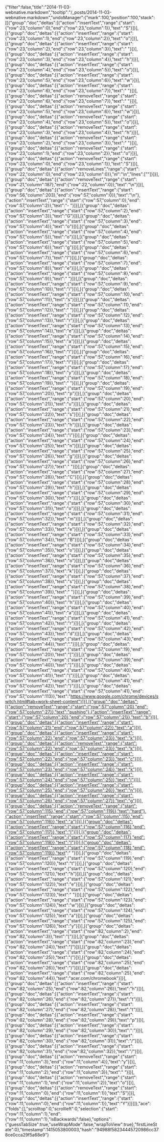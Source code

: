 {"filter":false,"title":"2014-11-03-webnative.markdown","tooltip":"/_posts/2014-11-03-webnative.markdown","undoManager":{"mark":100,"position":100,"stack":[[{"group":"doc","deltas":[{"action":"insertText","range":{"start":{"row":23,"column":0},"end":{"row":23,"column":1}},"text":"S"}]}],[{"group":"doc","deltas":[{"action":"insertText","range":{"start":{"row":23,"column":1},"end":{"row":23,"column":2}},"text":"o"}]}],[{"group":"doc","deltas":[{"action":"insertText","range":{"start":{"row":23,"column":2},"end":{"row":23,"column":3}},"text":" "}]}],[{"group":"doc","deltas":[{"action":"insertText","range":{"start":{"row":23,"column":3},"end":{"row":23,"column":4}},"text":"h"}]}],[{"group":"doc","deltas":[{"action":"insertText","range":{"start":{"row":23,"column":4},"end":{"row":23,"column":5}},"text":"o"}]}],[{"group":"doc","deltas":[{"action":"insertText","range":{"start":{"row":23,"column":5},"end":{"row":23,"column":6}},"text":"w"}]}],[{"group":"doc","deltas":[{"action":"insertText","range":{"start":{"row":23,"column":6},"end":{"row":23,"column":7}},"text":" "}]}],[{"group":"doc","deltas":[{"action":"removeText","range":{"start":{"row":23,"column":6},"end":{"row":23,"column":7}},"text":" "}]}],[{"group":"doc","deltas":[{"action":"removeText","range":{"start":{"row":23,"column":5},"end":{"row":23,"column":6}},"text":"w"}]}],[{"group":"doc","deltas":[{"action":"removeText","range":{"start":{"row":23,"column":4},"end":{"row":23,"column":5}},"text":"o"}]}],[{"group":"doc","deltas":[{"action":"removeText","range":{"start":{"row":23,"column":3},"end":{"row":23,"column":4}},"text":"h"}]}],[{"group":"doc","deltas":[{"action":"removeText","range":{"start":{"row":23,"column":2},"end":{"row":23,"column":3}},"text":" "}]}],[{"group":"doc","deltas":[{"action":"removeText","range":{"start":{"row":23,"column":1},"end":{"row":23,"column":2}},"text":"o"}]}],[{"group":"doc","deltas":[{"action":"removeText","range":{"start":{"row":23,"column":0},"end":{"row":23,"column":1}},"text":"S"}]}],[{"group":"doc","deltas":[{"action":"removeLines","range":{"start":{"row":22,"column":0},"end":{"row":23,"column":0}},"nl":"\n","lines":[""]}]}],[{"group":"doc","deltas":[{"action":"removeText","range":{"start":{"row":21,"column":187},"end":{"row":22,"column":0}},"text":"\n"}]}],[{"group":"doc","deltas":[{"action":"insertText","range":{"start":{"row":56,"column":203},"end":{"row":57,"column":0}},"text":"\n"},{"action":"insertText","range":{"start":{"row":57,"column":0},"end":{"row":57,"column":2}},"text":"- "}]}],[{"group":"doc","deltas":[{"action":"insertText","range":{"start":{"row":57,"column":2},"end":{"row":57,"column":3}},"text":"G"}]}],[{"group":"doc","deltas":[{"action":"insertText","range":{"start":{"row":57,"column":3},"end":{"row":57,"column":4}},"text":"o"}]}],[{"group":"doc","deltas":[{"action":"insertText","range":{"start":{"row":57,"column":4},"end":{"row":57,"column":5}},"text":"o"}]}],[{"group":"doc","deltas":[{"action":"insertText","range":{"start":{"row":57,"column":5},"end":{"row":57,"column":6}},"text":"g"}]}],[{"group":"doc","deltas":[{"action":"insertText","range":{"start":{"row":57,"column":6},"end":{"row":57,"column":7}},"text":"l"}]}],[{"group":"doc","deltas":[{"action":"insertText","range":{"start":{"row":57,"column":7},"end":{"row":57,"column":8}},"text":"e"}]}],[{"group":"doc","deltas":[{"action":"insertText","range":{"start":{"row":57,"column":8},"end":{"row":57,"column":9}},"text":" "}]}],[{"group":"doc","deltas":[{"action":"insertText","range":{"start":{"row":57,"column":9},"end":{"row":57,"column":10}},"text":"i"}]}],[{"group":"doc","deltas":[{"action":"insertText","range":{"start":{"row":57,"column":10},"end":{"row":57,"column":11}},"text":"s"}]}],[{"group":"doc","deltas":[{"action":"insertText","range":{"start":{"row":57,"column":11},"end":{"row":57,"column":12}},"text":" "}]}],[{"group":"doc","deltas":[{"action":"insertText","range":{"start":{"row":57,"column":12},"end":{"row":57,"column":13}},"text":"r"}]}],[{"group":"doc","deltas":[{"action":"insertText","range":{"start":{"row":57,"column":13},"end":{"row":57,"column":14}},"text":"e"}]}],[{"group":"doc","deltas":[{"action":"insertText","range":{"start":{"row":57,"column":14},"end":{"row":57,"column":15}},"text":"a"}]}],[{"group":"doc","deltas":[{"action":"insertText","range":{"start":{"row":57,"column":15},"end":{"row":57,"column":16}},"text":"l"}]}],[{"group":"doc","deltas":[{"action":"insertText","range":{"start":{"row":57,"column":16},"end":{"row":57,"column":17}},"text":"l"}]}],[{"group":"doc","deltas":[{"action":"insertText","range":{"start":{"row":57,"column":17},"end":{"row":57,"column":18}},"text":"y"}]}],[{"group":"doc","deltas":[{"action":"insertText","range":{"start":{"row":57,"column":18},"end":{"row":57,"column":19}},"text":" "}]}],[{"group":"doc","deltas":[{"action":"insertText","range":{"start":{"row":57,"column":19},"end":{"row":57,"column":20}},"text":"p"}]}],[{"group":"doc","deltas":[{"action":"insertText","range":{"start":{"row":57,"column":20},"end":{"row":57,"column":21}},"text":"u"}]}],[{"group":"doc","deltas":[{"action":"insertText","range":{"start":{"row":57,"column":21},"end":{"row":57,"column":22}},"text":"s"}]}],[{"group":"doc","deltas":[{"action":"insertText","range":{"start":{"row":57,"column":22},"end":{"row":57,"column":23}},"text":"h"}]}],[{"group":"doc","deltas":[{"action":"insertText","range":{"start":{"row":57,"column":23},"end":{"row":57,"column":24}},"text":"i"}]}],[{"group":"doc","deltas":[{"action":"insertText","range":{"start":{"row":57,"column":24},"end":{"row":57,"column":25}},"text":"n"}]}],[{"group":"doc","deltas":[{"action":"insertText","range":{"start":{"row":57,"column":25},"end":{"row":57,"column":26}},"text":"g"}]}],[{"group":"doc","deltas":[{"action":"insertText","range":{"start":{"row":57,"column":26},"end":{"row":57,"column":27}},"text":" "}]}],[{"group":"doc","deltas":[{"action":"insertText","range":{"start":{"row":57,"column":27},"end":{"row":57,"column":28}},"text":"C"}]}],[{"group":"doc","deltas":[{"action":"insertText","range":{"start":{"row":57,"column":28},"end":{"row":57,"column":29}},"text":"h"}]}],[{"group":"doc","deltas":[{"action":"insertText","range":{"start":{"row":57,"column":29},"end":{"row":57,"column":30}},"text":"r"}]}],[{"group":"doc","deltas":[{"action":"insertText","range":{"start":{"row":57,"column":30},"end":{"row":57,"column":31}},"text":"o"}]}],[{"group":"doc","deltas":[{"action":"insertText","range":{"start":{"row":57,"column":31},"end":{"row":57,"column":32}},"text":"m"}]}],[{"group":"doc","deltas":[{"action":"insertText","range":{"start":{"row":57,"column":32},"end":{"row":57,"column":33}},"text":"e"}]}],[{"group":"doc","deltas":[{"action":"insertText","range":{"start":{"row":57,"column":33},"end":{"row":57,"column":34}},"text":"B"}]}],[{"group":"doc","deltas":[{"action":"insertText","range":{"start":{"row":57,"column":34},"end":{"row":57,"column":35}},"text":"o"}]}],[{"group":"doc","deltas":[{"action":"insertText","range":{"start":{"row":57,"column":35},"end":{"row":57,"column":36}},"text":"o"}]}],[{"group":"doc","deltas":[{"action":"insertText","range":{"start":{"row":57,"column":36},"end":{"row":57,"column":37}},"text":"k"}]}],[{"group":"doc","deltas":[{"action":"insertText","range":{"start":{"row":57,"column":37},"end":{"row":57,"column":38}},"text":"s"}]}],[{"group":"doc","deltas":[{"action":"insertText","range":{"start":{"row":57,"column":38},"end":{"row":57,"column":39}},"text":" "}]}],[{"group":"doc","deltas":[{"action":"insertText","range":{"start":{"row":57,"column":39},"end":{"row":57,"column":40}},"text":"h"}]}],[{"group":"doc","deltas":[{"action":"insertText","range":{"start":{"row":57,"column":40},"end":{"row":57,"column":41}},"text":"a"}]}],[{"group":"doc","deltas":[{"action":"insertText","range":{"start":{"row":57,"column":41},"end":{"row":57,"column":42}},"text":"r"}]}],[{"group":"doc","deltas":[{"action":"insertText","range":{"start":{"row":57,"column":42},"end":{"row":57,"column":43}},"text":"d"}]}],[{"group":"doc","deltas":[{"action":"insertText","range":{"start":{"row":57,"column":43},"end":{"row":57,"column":44}},"text":"."}]}],[{"group":"doc","deltas":[{"action":"insertText","range":{"start":{"row":57,"column":19},"end":{"row":57,"column":20}},"text":"["}]}],[{"group":"doc","deltas":[{"action":"insertText","range":{"start":{"row":57,"column":39},"end":{"row":57,"column":40}},"text":"]"}]}],[{"group":"doc","deltas":[{"action":"insertText","range":{"start":{"row":57,"column":40},"end":{"row":57,"column":41}},"text":"("}]}],[{"group":"doc","deltas":[{"action":"insertText","range":{"start":{"row":57,"column":41},"end":{"row":57,"column":42}},"text":")"}]}],[{"group":"doc","deltas":[{"action":"insertText","range":{"start":{"row":57,"column":41},"end":{"row":57,"column":113}},"text":"https://www.google.com/chrome/devices/switch.html#tab=work-sheet-content"}]}],[{"group":"doc","deltas":[{"action":"removeText","range":{"start":{"row":57,"column":20},"end":{"row":57,"column":27}},"text":"pushing"},{"action":"insertText","range":{"start":{"row":57,"column":20},"end":{"row":57,"column":21}},"text":"b"}]}],[{"group":"doc","deltas":[{"action":"insertText","range":{"start":{"row":57,"column":21},"end":{"row":57,"column":22}},"text":"a"}]}],[{"group":"doc","deltas":[{"action":"insertText","range":{"start":{"row":57,"column":22},"end":{"row":57,"column":23}},"text":"k"}]}],[{"group":"doc","deltas":[{"action":"removeText","range":{"start":{"row":57,"column":22},"end":{"row":57,"column":23}},"text":"k"}]}],[{"group":"doc","deltas":[{"action":"insertText","range":{"start":{"row":57,"column":22},"end":{"row":57,"column":23}},"text":"c"}]}],[{"group":"doc","deltas":[{"action":"insertText","range":{"start":{"row":57,"column":23},"end":{"row":57,"column":24}},"text":"k"}]}],[{"group":"doc","deltas":[{"action":"insertText","range":{"start":{"row":57,"column":24},"end":{"row":57,"column":25}},"text":"i"}]}],[{"group":"doc","deltas":[{"action":"insertText","range":{"start":{"row":57,"column":25},"end":{"row":57,"column":26}},"text":"n"}]}],[{"group":"doc","deltas":[{"action":"insertText","range":{"start":{"row":57,"column":26},"end":{"row":57,"column":27}},"text":"g"}]}],[{"group":"doc","deltas":[{"action":"removeText","range":{"start":{"row":57,"column":115},"end":{"row":57,"column":119}},"text":"hard"},{"action":"insertText","range":{"start":{"row":57,"column":115},"end":{"row":57,"column":116}},"text":"a"}]}],[{"group":"doc","deltas":[{"action":"insertText","range":{"start":{"row":57,"column":116},"end":{"row":57,"column":117}},"text":"l"}]}],[{"group":"doc","deltas":[{"action":"insertText","range":{"start":{"row":57,"column":117},"end":{"row":57,"column":118}},"text":"l"}]}],[{"group":"doc","deltas":[{"action":"insertText","range":{"start":{"row":57,"column":118},"end":{"row":57,"column":119}},"text":" "}]}],[{"group":"doc","deltas":[{"action":"insertText","range":{"start":{"row":57,"column":119},"end":{"row":57,"column":120}},"text":"t"}]}],[{"group":"doc","deltas":[{"action":"insertText","range":{"start":{"row":57,"column":120},"end":{"row":57,"column":121}},"text":"h"}]}],[{"group":"doc","deltas":[{"action":"insertText","range":{"start":{"row":57,"column":121},"end":{"row":57,"column":122}},"text":"e"}]}],[{"group":"doc","deltas":[{"action":"insertText","range":{"start":{"row":57,"column":122},"end":{"row":57,"column":123}},"text":" "}]}],[{"group":"doc","deltas":[{"action":"insertText","range":{"start":{"row":57,"column":123},"end":{"row":57,"column":124}},"text":"w"}]}],[{"group":"doc","deltas":[{"action":"insertText","range":{"start":{"row":57,"column":124},"end":{"row":57,"column":125}},"text":"a"}]}],[{"group":"doc","deltas":[{"action":"insertText","range":{"start":{"row":57,"column":125},"end":{"row":57,"column":126}},"text":"y"}]}],[{"group":"doc","deltas":[{"action":"insertText","range":{"start":{"row":82,"column":2},"end":{"row":82,"column":3}},"text":"["}]}],[{"group":"doc","deltas":[{"action":"insertText","range":{"start":{"row":82,"column":23},"end":{"row":82,"column":24}},"text":"]"}]}],[{"group":"doc","deltas":[{"action":"insertText","range":{"start":{"row":82,"column":24},"end":{"row":82,"column":25}},"text":"("}]}],[{"group":"doc","deltas":[{"action":"insertText","range":{"start":{"row":82,"column":25},"end":{"row":82,"column":26}},"text":")"}]}],[{"group":"doc","deltas":[{"action":"insertText","range":{"start":{"row":82,"column":25},"end":{"row":82,"column":44}},"text":"acer.com/chromebook"}]}],[{"group":"doc","deltas":[{"action":"insertText","range":{"start":{"row":82,"column":25},"end":{"row":82,"column":26}},"text":"h"}]}],[{"group":"doc","deltas":[{"action":"insertText","range":{"start":{"row":82,"column":26},"end":{"row":82,"column":27}},"text":"t"}]}],[{"group":"doc","deltas":[{"action":"insertText","range":{"start":{"row":82,"column":27},"end":{"row":82,"column":28}},"text":"t"}]}],[{"group":"doc","deltas":[{"action":"insertText","range":{"start":{"row":82,"column":28},"end":{"row":82,"column":29}},"text":"p"}]}],[{"group":"doc","deltas":[{"action":"insertText","range":{"start":{"row":82,"column":29},"end":{"row":82,"column":30}},"text":":"}]}],[{"group":"doc","deltas":[{"action":"insertText","range":{"start":{"row":82,"column":30},"end":{"row":82,"column":31}},"text":"/"}]}],[{"group":"doc","deltas":[{"action":"insertText","range":{"start":{"row":82,"column":31},"end":{"row":82,"column":32}},"text":"/"}]}],[{"group":"doc","deltas":[{"action":"removeText","range":{"start":{"row":11,"column":3},"end":{"row":11,"column":4}},"text":"y"}]}],[{"group":"doc","deltas":[{"action":"removeText","range":{"start":{"row":11,"column":2},"end":{"row":11,"column":3}},"text":" "}]}],[{"group":"doc","deltas":[{"action":"removeText","range":{"start":{"row":11,"column":1},"end":{"row":11,"column":2}},"text":"o"}]}],[{"group":"doc","deltas":[{"action":"removeText","range":{"start":{"row":11,"column":0},"end":{"row":11,"column":1}},"text":"S"}]}],[{"group":"doc","deltas":[{"action":"insertText","range":{"start":{"row":11,"column":0},"end":{"row":11,"column":1}},"text":"Y"}]}]]},"ace":{"folds":[],"scrolltop":0,"scrollleft":0,"selection":{"start":{"row":11,"column":1},"end":{"row":11,"column":1},"isBackwards":false},"options":{"guessTabSize":true,"useWrapMode":false,"wrapToView":true},"firstLineState":0},"timestamp":1415053800003,"hash":"94988f58234445720986cc378ce0cca29f5a68e9"}